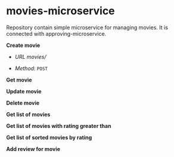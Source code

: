 # movies-microservice
Repository contain simple microservice for managing movies. It is connected with approving-microservice.

**Create movie**
* *URL*
  _movies/_

* *Method:*
  `POST`

**Get movie**

**Update movie**

**Delete movie**

**Get list of movies**

**Get list of movies with rating greater than**

**Get list of sorted movies by rating**

**Add review for movie**
